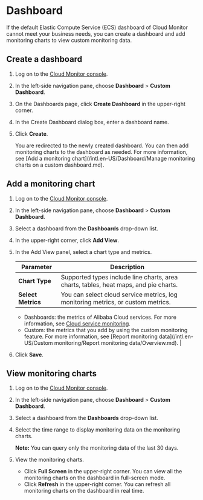 # Dashboard

If the default Elastic Compute Service \(ECS\) dashboard of Cloud Monitor cannot meet your business needs, you can create a dashboard and add monitoring charts to view custom monitoring data.

## Create a dashboard

1.  Log on to the [Cloud Monitor console](https://cms-intl.console.aliyun.com).

2.  In the left-side navigation pane, choose **Dashboard** \> **Custom Dashboard**.

3.  On the Dashboards page, click **Create Dashboard** in the upper-right corner.

4.  In the Create Dashboard dialog box, enter a dashboard name.

5.  Click **Create**.

    You are redirected to the newly created dashboard. You can then add monitoring charts to the dashboard as needed. For more information, see [Add a monitoring chart](/intl.en-US/Dashboard/Manage monitoring charts on a custom dashboard.md).


## Add a monitoring chart

1.  Log on to the [Cloud Monitor console](https://cms-intl.console.aliyun.com).

2.  In the left-side navigation pane, choose **Dashboard** \> **Custom Dashboard**.

3.  Select a dashboard from the **Dashboards** drop-down list.

4.  In the upper-right corner, click **Add View**.

5.  In the Add View panel, select a chart type and metrics.

    |Parameter|Description|
    |---------|-----------|
    |**Chart Type**|Supported types include line charts, area charts, tables, heat maps, and pie charts.|
    |**Select Metrics**|You can select cloud service metrics, log monitoring metrics, or custom metrics.

    -   Dashboards: the metrics of Alibaba Cloud services. For more information, see [Cloud service monitoring](/intl.en-US/.md).
    -   Custom: the metrics that you add by using the custom monitoring feature. For more information, see [Report monitoring data](/intl.en-US/Custom monitoring/Report monitoring data/Overview.md). |

6.  Click **Save**.


## View monitoring charts

1.  Log on to the [Cloud Monitor console](https://cms-intl.console.aliyun.com).

2.  In the left-side navigation pane, choose **Dashboard** \> **Custom Dashboard**.

3.  Select a dashboard from the **Dashboards** drop-down list.

4.  Select the time range to display monitoring data on the monitoring charts.

    **Note:** You can query only the monitoring data of the last 30 days.

5.  View the monitoring charts.

    -   Click **Full Screen** in the upper-right corner. You can view all the monitoring charts on the dashboard in full-screen mode.
    -   Click **Refresh** in the upper-right corner. You can refresh all monitoring charts on the dashboard in real time.

